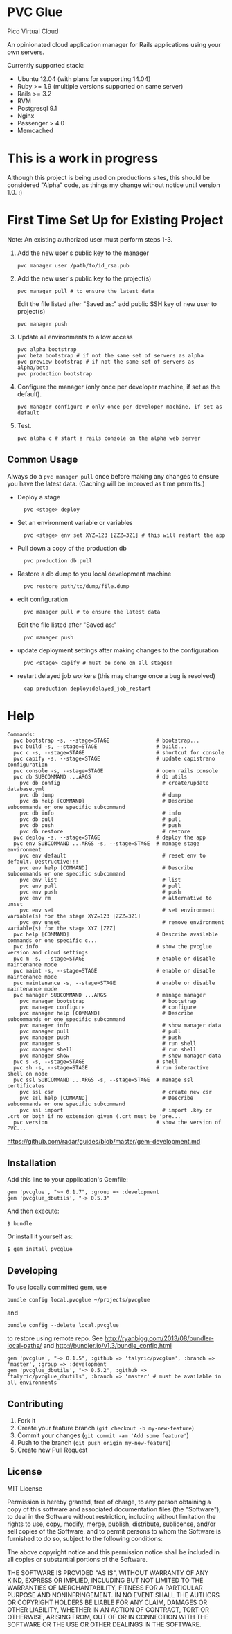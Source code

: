 # PVC Glue

Pico Virtual Cloud

An opinionated cloud application manager for Rails applications using your own servers.

Currently supported stack:

  * Ubuntu 12.04 (with plans for supporting 14.04)
  * Ruby >= 1.9 (multiple versions supported on same server)
  * Rails >= 3.2
  * RVM
  * Postgresql 9.1
  * Nginx
  * Passenger > 4.0
  * Memcached

# This is a work in progress

Although this project is being used on productions sites, this should be considered "Alpha" code, as things my change without notice until version 1.0.  :)

# First Time Set Up for Existing Project

Note:  An existing authorized user must perform steps 1-3.

1.  Add the new user's public key to the manager

        pvc manager user /path/to/id_rsa.pub

2.  Add the new user's public key to the project(s)

        pvc manager pull # to ensure the latest data

    Edit the file listed after "Saved as:" add public SSH key of new user to project(s)

        pvc manager push

3.  Update all environments to allow access

        pvc alpha bootstrap
        pvc beta bootstrap # if not the same set of servers as alpha
        pvc preview bootstrap # if not the same set of servers as alpha/beta
        pvc production bootstrap

4.  Configure the manager (only once per developer machine, if set as the default).

        pvc manager configure # only once per developer machine, if set as default

5.  Test.

        pvc alpha c # start a rails console on the alpha web server

## Common Usage

Always do a `pvc manager pull` once before making any changes to ensure you have the latest data.  (Caching will be improved as time permitts.)

* Deploy a stage

        pvc <stage> deploy

* Set an environment variable or variables

        pvc <stage> env set XYZ=123 [ZZZ=321] # this will restart the app

* Pull down a copy of the production db

        pvc production db pull

* Restore a db dump to you local development machine

        pvc restore path/to/dump/file.dump

* edit configuration

        pvc manager pull # to ensure the latest data

    Edit the file listed after "Saved as:"

        pvc manager push

* update deployment settings after making changes to the configuration

        pvc <stage> capify # must be done on all stages!


* restart delayed job workers (this may change once a bug is resolved)

        cap production deploy:delayed_job_restart 


# Help

    Commands:
      pvc bootstrap -s, --stage=STAGE               # bootstrap...
      pvc build -s, --stage=STAGE                   # build...
      pvc c -s, --stage=STAGE                       # shortcut for console
      pvc capify -s, --stage=STAGE                  # update capistrano configuration
      pvc console -s, --stage=STAGE                 # open rails console
      pvc db SUBCOMMAND ...ARGS                     # db utils
        pvc db config                                 # create/update database.yml
        pvc db dump                                   # dump
        pvc db help [COMMAND]                         # Describe subcommands or one specific subcommand
        pvc db info                                   # info
        pvc db pull                                   # pull
        pvc db push                                   # push
        pvc db restore                                # restore
      pvc deploy -s, --stage=STAGE                  # deploy the app
      pvc env SUBCOMMAND ...ARGS -s, --stage=STAGE  # manage stage environment
        pvc env default                               # reset env to default. Destructive!!!
        pvc env help [COMMAND]                        # Describe subcommands or one specific subcommand
        pvc env list                                  # list
        pvc env pull                                  # pull
        pvc env push                                  # push
        pvc env rm                                    # alternative to unset
        pvc env set                                   # set environment variable(s) for the stage XYZ=123 [ZZZ=321]
        pvc env unset                                 # remove environment variable(s) for the stage XYZ [ZZZ]
      pvc help [COMMAND]                            # Describe available commands or one specific c...
      pvc info                                      # show the pvcglue version and cloud settings
      pvc m -s, --stage=STAGE                       # enable or disable maintenance mode
      pvc maint -s, --stage=STAGE                   # enable or disable maintenance mode
      pvc maintenance -s, --stage=STAGE             # enable or disable maintenance mode
      pvc manager SUBCOMMAND ...ARGS                # manage manager
        pvc manager bootstrap                         # bootstrap
        pvc manager configure                         # configure
        pvc manager help [COMMAND]                    # Describe subcommands or one specific subcommand
        pvc manager info                              # show manager data
        pvc manager pull                              # pull
        pvc manager push                              # push
        pvc manager s                                 # run shell
        pvc manager shell                             # run shell
        pvc manager show                              # show manager data
      pvc s -s, --stage=STAGE                       # shell
      pvc sh -s, --stage=STAGE                      # run interactive shell on node
      pvc ssl SUBCOMMAND ...ARGS -s, --stage=STAGE  # manage ssl certificates
        pvc ssl csr                                   # create new csr
        pvc ssl help [COMMAND]                        # Describe subcommands or one specific subcommand
        pvc ssl import                                # import .key or .crt or both if no extension given (.crt must be 'pre...
      pvc version                                   # show the version of PVC...

https://github.com/radar/guides/blob/master/gem-development.md

## Installation

Add this line to your application's Gemfile:

    gem 'pvcglue', "~> 0.1.7", :group => :development
    gem 'pvcglue_dbutils', "~> 0.5.3"


And then execute:

    $ bundle

Or install it yourself as:

    $ gem install pvcglue

## Developing

To use locally committed gem, use

    bundle config local.pvcglue ~/projects/pvcglue

and

    bundle config --delete local.pvcglue

to restore using remote repo.  See http://ryanbigg.com/2013/08/bundler-local-paths/ and http://bundler.io/v1.3/bundle_config.html

    gem 'pvcglue', "~> 0.1.5", :github => 'talyric/pvcglue', :branch => 'master', :group => :development
    gem 'pvcglue_dbutils', "~> 0.5.2", :github => 'talyric/pvcglue_dbutils', :branch => 'master' # must be available in all environments

## Contributing

1. Fork it
2. Create your feature branch (`git checkout -b my-new-feature`)
3. Commit your changes (`git commit -am 'Add some feature'`)
4. Push to the branch (`git push origin my-new-feature`)
5. Create new Pull Request

License
-------

MIT License

Permission is hereby granted, free of charge, to any person obtaining
a copy of this software and associated documentation files (the
"Software"), to deal in the Software without restriction, including
without limitation the rights to use, copy, modify, merge, publish,
distribute, sublicense, and/or sell copies of the Software, and to
permit persons to whom the Software is furnished to do so, subject to
the following conditions:

The above copyright notice and this permission notice shall be
included in all copies or substantial portions of the Software.

THE SOFTWARE IS PROVIDED "AS IS", WITHOUT WARRANTY OF ANY KIND,
EXPRESS OR IMPLIED, INCLUDING BUT NOT LIMITED TO THE WARRANTIES OF
MERCHANTABILITY, FITNESS FOR A PARTICULAR PURPOSE AND
NONINFRINGEMENT. IN NO EVENT SHALL THE AUTHORS OR COPYRIGHT HOLDERS BE
LIABLE FOR ANY CLAIM, DAMAGES OR OTHER LIABILITY, WHETHER IN AN ACTION
OF CONTRACT, TORT OR OTHERWISE, ARISING FROM, OUT OF OR IN CONNECTION
WITH THE SOFTWARE OR THE USE OR OTHER DEALINGS IN THE SOFTWARE.
